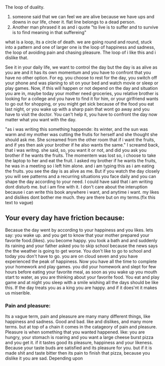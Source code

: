 
The loop of duality.
1. someone said that we can feel we are alive because we have ups and downs in our life, cheer it. flat line belongs to a dead person.
2. Another man phrased it as and i quote "to live is to suffer and to survive is to find meaning in that suffereing"

 what is a loop, its a circle of death. we are going round and round, stuck into a pattern and one of larger one is the loop of happiness and sadness, the loop of avoiding pain and chasing pleasure. The loop of i like this and i dislike that.
 
 See it in your daily life, we want to control the day but the day is as alive as you are and it has its own momentum and you have to confront that you have no other option. 
 For eg. you choose to rest for the day, you switch off your phone and was planing to sit on your bed and watch movie or sleep or play games. Now, if this will happen or not depend on the day and situation you are in, maybe today your mother need groceries, you relative brother is looking for a college and you have to find it for him, or your girlfriend wants to go out for shopping, or you might get sick because of the food you eat last night, or you wake up with a sharp pain that wont go away and you have to visit the doctor. You can't help it, you have to confront the day now matter what you want with the day. 
 
 "as i was writing this something happende: its winter, and the sun was warm and my mother was cutting the frutis for herself and she thought she should ask me. She screamed from the other room that if i want the fruits, and if yes then ask your brother if he also wants the same."
 I screamd back, that i was writng.
 she said, so, you want it or not, and did you ask you brother if he wants the fruits.
 The momentem was lost so, i choose to take the laptop to her and eat the fruit. I asked my brother if he wants the fruits, he was in a meeting so i left him alone. and i am typing this as i am eating the fruits. 
 you see the day is as alive as me. But if you watch the day closely you will see patterns and a recurring situations you face daily and you can shape the day according to your need.
 I could have said that i am writing dont disturb me. but i am fine with it. I don't care about the interuption because i can write this book anywhere i want, and anytime i want. my likes and dislikes dont bother me much. they are there but on my terms.(fix this text to vague)
 ## Your every day have friction because:
 Becasue the day went by according to your happiness and you likes.
 lets say: you wake up. and you get to know that your mother prepared your favorite food.(likes). you become happy. you took a bath and and suddenly its raining and your father asked you to skip school because the news says the the weather is going to get worse. You don't like to go to school and today you don't have to go. you are on cloud seven and you have experienced the peak of happiness. Now you have all the time to complete your homework and play games. you did your homework and slept for few hours before eating your favorite meal, as soon as you wake up you mouth start to water, as you are thinking about your favorite food. You eat and play game and at night you sleep with a smile wishing all the days should be like this.
 If the day treats you as a king you are happy. and if it does'nt it makes us miserible.

### Pain and pleasure:


Its a vague term, pain and pleasure are many many different things, like happiness and sadness. Good and bad. like and dislikes, and many more terms. but at top of a chain it comes in the catageory of pain and pleasure.
Pleasure is when something that you wanted happened.
like: you are hungry, your stomach is roaring and you want a large cheese burst pizza and you get it. if it tastes good its pleasure, happiness and your likeness. Because your taste buds are satisfied and its pleasure for you. but if it is made shit and taste bitter then its pain to finish that pizza, because you dislike it you are sad. Depending upon 